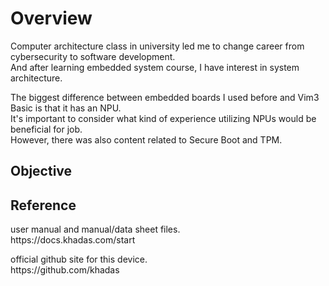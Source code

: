 # Overview

Computer architecture class in university led me to change career from cybersecurity to software development. <br/>
And after learning embedded system course, I have interest in system architecture. <br/>

The biggest difference between embedded boards I used before and Vim3 Basic is that it has an NPU. <br/>
It's important to consider what kind of experience utilizing NPUs would be beneficial for job. <br/>
However, there was also content related to Secure Boot and TPM. <br/>

## Objective

## Reference
<p>
user manual and manual/data sheet files.<br/>
https://docs.khadas.com/start <br/>
</p>
official github site for this device. <br/>
https://github.com/khadas <br/>
